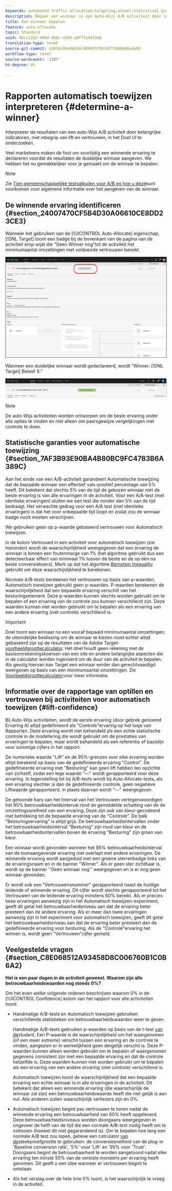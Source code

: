 ```yaml
---
keywords: automated traffic allocation;targeting;winner;statistical guarantee;confidence;determine winner;lift;confidence;default;default experience
description: Bepaal een winnaar in een Auto-Wijs A/B activiteit door indicatoren in het Doel UI te bekijken.
title: Een winnaar bepalen
feature: auto-allocate
topic: Standard
uuid: 0bcc11b2-44bd-450c-a504-a8ff7a4d72e6
translation-type: tm+mt
source-git-commit: e203dc94e9bb34c4090f5795cbf73869808ada88
workflow-type: tm+mt
source-wordcount: '1107'
ht-degree: 0%

---
```



# Rapporten automatisch toewijzen interpreteren {#determine-a-winner}

Interpreeer de resultaten van een auto-Wijs A/B activiteit door belangrijke indicatoren, met inbegrip van lift en vertrouwen, in het Doel UI te onderzoeken.

Veel marketeers maken de fout om voortijdig een winnende ervaring te declareren voordat de resultaten de duidelijke winnaar aangeven. We hebben het nu gemakkelijker voor je gemaakt om de winnaar te bepalen.

>[!NOTE]
>
>Zie [Tien gemeenschappelijke testvalkuilen voor A/B en hoe u deze](/help/c-activities/t-test-ab/common-ab-testing-pitfalls.md)kunt voorkomen voor algemene informatie over het aangeven van de winnaar.

## De winnende ervaring identificeren {#section_24007470CF5B4D30A06610CE8DD23CE3}

Wanneer het gebruiken van de [!UICONTROL Auto-Allocate] eigenschap, [!DNL Target] toont een badge bij de bovenkant van de pagina van de activiteit erop wijst die &quot;Geen Winner nog&quot;tot de activiteit het minimumaantal omzettingen met voldoende vertrouwen bereikt.

![Geen Windows-badge](/help/c-activities/automated-traffic-allocation/assets/no-winner.png)

Wanneer een duidelijke winnaar wordt gedeclareerd, wordt &quot;Winner: [!DNL Target] Beleef X.&quot;

![](assets/winner.png)

>[!NOTE]
>
>De auto-Wijs activiteiten worden ontworpen om de beste ervaring onder alle opties te vinden en niet alleen om paarsgewijze vergelijkingen met controle te doen.

## Statistische garanties voor automatische toewijzing {#section_7AF3B93E90BA4B80BC9FC4783B6A389C}

Aan het einde van een A/B-activiteit garandeert Automatische toewijzing dat de bepaalde winnaar een effectief vals-positief percentage van 5% heeft. Dit betekent dat slechts 5% van de tijd de gekozen winnaar niet de beste ervaring is van alle ervaringen in de activiteit. Voor een A/A-test (met identieke ervaringen) sluiten we een test die minder dan 5% van de tijd bedraagt. Het verwachte gedrag voor een A/A test (met identieke ervaringen) is dat het voor onbepaalde tijd loopt en zodat zou de winnaar badge nooit moeten verschijnen.

We gebruiken geen op p-waarde gebaseerd vertrouwen voor Automatisch toewijzen.

In de kolom Vertrouwd in een activiteit voor automatisch toewijzen (zie hieronder) wordt de waarschijnlijkheid weergegeven dat een ervaring de winnaar is binnen een foutenmarge van 1% (het algoritme gebruikt dus een detecteerbaar effect van minimaal 1% tussen de beste en de op één na beste conversiekoers). Merk op dat het algoritme [Bernstein Inequality](https://en.wikipedia.org/wiki/Bernstein_inequalities_(probability_theory)) gebruikt om deze waarschijnlijkheid te berekenen.

Normale A/B-tests berekenen het vertrouwen op basis van p-waarden. Automatisch toewijzen gebruikt geen p-waarden. P-waarden berekenen de waarschijnlijkheid dat een bepaalde ervaring verschilt van het besturingselement. Deze p-waarden kunnen slechts worden gebruikt om te bepalen of een ervaring van de controle zou kunnen verschillend zijn. Deze waarden kunnen niet worden gebruikt om te bepalen als een ervaring van een andere ervaring (niet controle) verschillend is.

>[!IMPORTANT]
>
>Doel toont een winnaar na een vooraf bepaald minimumaantal omzettingen; de uiteindelijke beslissing om de winnaar te kiezen moet echter altijd gebaseerd zijn op de resultaten van de Adobe Target- [voorbeeldgroottecalculator](https://docs.adobe.com/content/target-microsite/testcalculator.html). Het doel houdt geen rekening met de basisomrekeningskoersen van een site en andere belangrijke aspecten die in de calculator worden ingevoerd om de duur van de activiteit te bepalen. Als gevolg hiervan kan Target een winnaar eerder dan gerechtvaardigd weergeven op basis van een minimumaantal omzettingen. Zie [Voorbeeldgroottecalculator](/help/c-activities/t-test-ab/sample-size-determination.md#section_6B8725BD704C4AFE939EF2A6B6E834E6)voor meer informatie.

## Informatie over de rapportage van optillen en vertrouwen bij activiteiten voor automatisch toewijzen {#lift-confidence}

Bij Auto-Wijs activiteiten, wordt de eerste ervaring (door gebrek genoemd Ervaring A) altijd gedefinieerd als &quot;Controle&quot;ervaring op het lusje van Rapporten. Deze ervaring wordt niet behandeld als een echte statistische controle in de modellering die wordt gebruikt om de prestaties van ervaringen te bepalen, maar wordt behandeld als een referentie of basislijn voor sommige cijfers in het rapport.

De numerieke waarde &quot;Lift&quot; en de 95%-grenzen voor elke ervaring worden altijd berekend op basis van de gedefinieerde ervaring &quot;Control&quot;. De gedefinieerde ervaring met &quot;Besturing&quot; kan geen lift hebben ten opzichte van zichzelf, zodat een lege waarde &quot;—&quot; wordt gerapporteerd voor deze ervaring. In tegenstelling tot bij A/B-tests wordt bij Auto-Allocate-tests, als een ervaring slechter is dan de gedefinieerde controle, geen negatieve Liftwaarde gerapporteerd. in plaats daarvan wordt &quot;—&quot; weergegeven.

De getoonde bars van het Interval van het Vertrouwen vertegenwoordigen het 95% betrouwbaarheidsinterval rond de gemiddelde schatting van de de omzettingssnelheid van een ervaring. Deze zijn ook van kleur-gecodeerd met betrekking tot de bepaalde ervaring van de &quot;Controle&quot;. De balk &quot;Besturingservaring&quot; is altijd grijs. De betrouwbaarheidsintervallen onder het betrouwbaarheidsinterval &quot;Besturing&quot; zijn rood van kleur en de betrouwbaarheidsintervallen boven de ervaring &quot;Besturing&quot; zijn groen van kleur.

Een winnaar wordt gevonden wanneer het 95%-betrouwbaarheidsinterval van de toonaangevende ervaring niet overlapt met andere ervaringen. De winnende ervaring wordt aangeduid met een groene sterrenbadge links van de ervaringsnaam en in de banner &quot;Winner&quot;. Als er geen ster zichtbaar is, wordt op de banner &#39;&#39;Geen winnaar nog&#39;&#39; weergegeven en is er nog geen winnaar gevonden.

Er wordt ook een &quot;Vertrouwensnummer&quot; gerapporteerd naast de huidige leidende of winnende ervaring. Dit cijfer wordt slechts gerapporteerd tot het Vertrouwen van de leidende ervaring minstens 60% bereikt. Als er precies twee ervaringen aanwezig zijn in het Automatisch toewijzen-experiment, geeft dit getal het betrouwbaarheidsniveau aan dat de ervaring beter presteert dan de andere ervaring. Als er meer dan twee ervaringen aanwezig zijn in het experiment voor automatisch toewijzen, geeft dit getal het betrouwbaarheidsniveau aan dat de ervaring beter presteert dan de gedefinieerde ervaring voor besturing. Als de &quot;Controle&quot;ervaring het winnen is, wordt geen &quot;Vertrouwen&quot;cijfer gemeld.

## Veelgestelde vragen {#section_C8E068512A93458D8C006760B1C0B6A2}

**Het is een paar dagen in de activiteit geweest. Waarom zijn alle betrouwbaarheidswaarden nog steeds 0%?**

Om het even welke volgende redenen beschrijven waarom 0% in de [!UICONTROL Confidence] kolom van het rapport voor alle activiteiten toont:

* Handmatige A/B-tests en Automatisch toewijzen gebruiken verschillende statistieken om betrouwbaarheidswaarden weer te geven.

   Handmatige A/B-tests gebruiken p-waarden op basis van de t-test [van de](https://en.wikipedia.org/wiki/Student%27s_t-test)student. Een P-waarde is de waarschijnlijkheid om het waargenomen (of een meer extreme) verschil tussen een ervaring en de controle te vinden, aangezien er in werkelijkheid geen dergelijk verschil is. Deze P-waarden kunnen alleen worden gebruikt om te bepalen of waargenomen gegevens consistent zijn met een bepaalde ervaring en dat de controle hetzelfde is. Deze waarden kunnen niet worden gebruikt om te bepalen als een ervaring van een andere ervaring (niet controle) verschillend is.

   Automatisch toewijzen toont de waarschijnlijkheid dat een bepaalde ervaring een echte winnaar is in alle ervaringen in de activiteit. Dit betekent dat alleen een winnende ervaring (die waarschijnlijk de winnaar zal zijn) een betrouwbaarheidswaarde heeft die niet gelijk is aan nul. Alle anderen zullen waarschijnlijk verliezers zijn en 0%.

* Automatisch toewijzen begint pas vertrouwen te tonen nadat de winnende ervaring een betrouwbaarheid van 60% heeft opgeleverd. Deze betrouwbaarheidsniveaus worden doorgaans weergegeven in ongeveer de helft van de tijd die een normale A/B-test nodig heeft om te voltooien (hoewel dit niet gegarandeerd is). Om te bepalen hoe lang een normale A/B test zou lopen, gelieve een calculator [van de](https://docs.adobe.com/content/target-microsite/testcalculator.html)steekproefgrootte te gebruiken: de conversiesnelheid van de plug-in &#39;Baseline conversion rate&#39;, &#39;5%&#39; voor &#39;Lift&#39; en &#39;95% voor &#39;Trust&#39;. Doorgaans begint de betrouwbaarheid te worden aangetoond nadat elke ervaring ten minste 50% van de vereiste monsters per ervaring heeft genomen. Dit geeft u een idee wanneer er vertrouwen begint te ontstaan.
* Als het verslag over de hele linie 0% toont, is het waarschijnlijk te vroeg in de activiteit.

